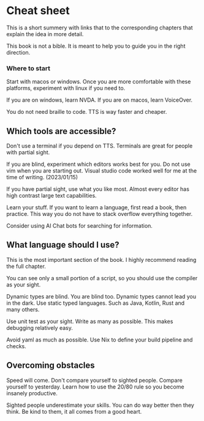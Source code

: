 # Cheat sheet

This is a short summery with links that to the corresponding chapters that explain the idea in more detail.

This book is not a bible. It is meant to help you to guide you in the right direction.

### Where to start

Start with macos or windows.
Once you are more comfortable with these platforms, experiment with linux if you need to.

If you are on windows, learn NVDA.
If you are on macos, learn VoiceOver.

You do not need braille to code. TTS is way faster and cheaper.

## Which tools are accessible?

Don't use a terminal if you depend on TTS.
Terminals are great for people with partial sight.

If you are blind, experiment which editors works best for you. 
Do not use vim when you are starting out. Visual studio code worked well for me at the time of writing. (2023/01/15)

If you have partial sight, use what you like most.
Almost every editor has high contrast large text capabilities.

Learn your stuff. If you want to learn a language, first read a book, then practice.
This way you do not have to stack overflow everything together.

Consider using AI Chat bots for searching for information.

## What language should I use?

This is the most important section of the book. I highly recommend reading the full chapter.

You can see only a small portion of a script, so you should use the compiler as your sight.

Dynamic types are blind. You are blind too. Dynamic types cannot lead you in the dark.
Use static typed languages. Such as Java, Kotlin, Rust and many others.

Use unit test as your sight. Write as many as possible. 
This makes debugging relatively easy.

Avoid yaml as much as possible. Use Nix to define your build pipeline and checks.

## Overcoming obstacles

Speed will come. Don't compare yourself to sighted people. Compare yourself to yesterday.
Learn how to use the 20/80 rule so you become insanely productive.

Sighted people underestimate your skills. You can do way better then they think. Be kind to them, it all comes from a good heart.
